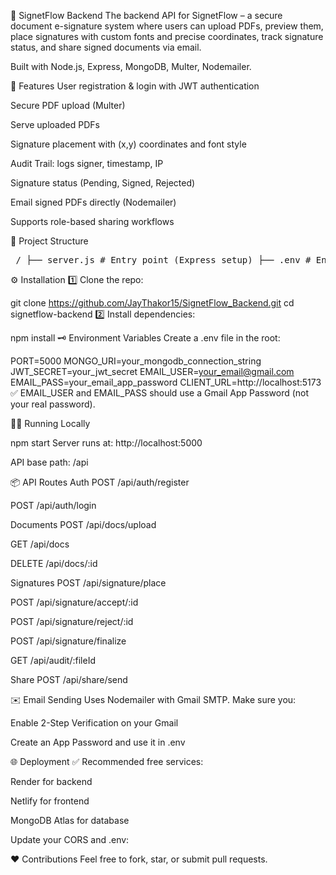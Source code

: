 📜 SignetFlow Backend
The backend API for SignetFlow – a secure document e-signature system where users can upload PDFs, preview them, place signatures with custom fonts and precise coordinates, track signature status, and share signed documents via email.

Built with Node.js, Express, MongoDB, Multer, Nodemailer.

🚀 Features
User registration & login with JWT authentication

Secure PDF upload (Multer)

Serve uploaded PDFs

Signature placement with (x,y) coordinates and font style

Audit Trail: logs signer, timestamp, IP

Signature status (Pending, Signed, Rejected)

Email signed PDFs directly (Nodemailer)

Supports role-based sharing workflows

📂 Project Structure
<pre> / ├── server.js # Entry point (Express setup) ├── .env # Environment variables ├── /routes # Route definitions │ ├── authRoutes.js # Auth (register/login) │ ├── docRoutes.js # Upload, fetch, delete docs │ ├── signature.js # Place, accept/reject, finalize │ └── share.js # Email sharing ├── /models # Mongoose models │ ├── User.js │ ├── Document.js │ └── Signature.js ├── /middleware │ └── authMiddleware.js # JWT verification ├── /uploads # Uploaded PDF storage └── /signed # Signed/Finalized PDFs </pre>

⚙️ Installation
1️⃣ Clone the repo:

git clone https://github.com/JayThakor15/SignetFlow_Backend.git
cd signetflow-backend
2️⃣ Install dependencies:

npm install
🗝️ Environment Variables
Create a .env file in the root:

PORT=5000
MONGO_URI=your_mongodb_connection_string
JWT_SECRET=your_jwt_secret
EMAIL_USER=your_email@gmail.com
EMAIL_PASS=your_email_app_password
CLIENT_URL=http://localhost:5173
✅ EMAIL_USER and EMAIL_PASS should use a Gmail App Password (not your real password).

🏃‍♂️ Running Locally

npm start
Server runs at: http://localhost:5000

API base path: /api

📦 API Routes
Auth
POST /api/auth/register

POST /api/auth/login

Documents
POST /api/docs/upload

GET /api/docs

DELETE /api/docs/:id

Signatures
POST /api/signature/place

POST /api/signature/accept/:id

POST /api/signature/reject/:id

POST /api/signature/finalize

GET /api/audit/:fileId

Share
POST /api/share/send

✉️ Email Sending
Uses Nodemailer with Gmail SMTP. Make sure you:

Enable 2-Step Verification on your Gmail

Create an App Password and use it in .env

🌐 Deployment
✅ Recommended free services:

Render for backend

Netlify for frontend

MongoDB Atlas for database

Update your CORS and .env:

❤️ Contributions
Feel free to fork, star, or submit pull requests.
